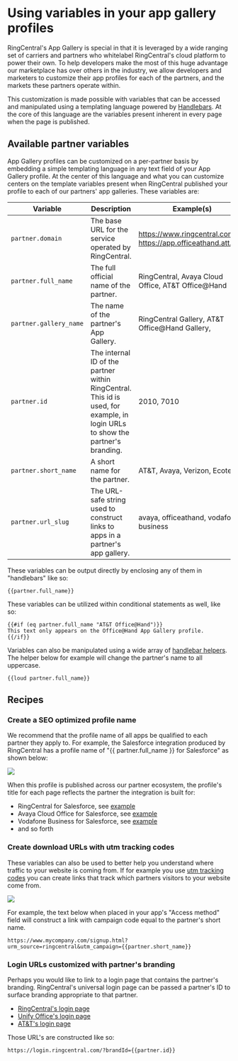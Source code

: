 # Using variables in your app gallery profiles

RingCentral's App Gallery is special in that it is leveraged by a wide ranging set of carriers and partners who whitelabel RingCentral's cloud platform to power their own. To help developers make the most of this huge advantage our marketplace has over others in the industry, we allow developers and marketers to customize their app profiles for each of the partners, and the markets these partners operate within. 

This customization is made possible with variables that can be accessed and manipulated using a templating language powered by [Handlebars](https://handlebarsjs.com/). At the core of this language are the variables present inherent in every page when the page is published. 

## Available partner variables

App Gallery profiles can be customized on a per-partner basis by embedding a simple templating language in any text field of your App Gallery profile. At the center of this language and what you can customize centers on the template variables present when RingCentral published your profile to each of our partners' app galleries. These variables are:

| Variable | Description | Example(s) |
|-|-|-|
| `partner.domain` | The base URL for the service operated by RingCentral. | https://www.ringcentral.com, https://app.officeathand.att.com |
| `partner.full_name` | The full official name of the partner. | RingCentral, Avaya Cloud Office, AT&T Office@Hand |
| `partner.gallery_name` | The name of the partner's App Gallery. | RingCentral Gallery, AT&T Office@Hand Gallery,  |
| `partner.id` | The internal ID of the partner within RingCentral. This id is used, for example, in login URLs to show the partner's branding. | 2010, 7010 |
| `partner.short_name` | A short name for the partner. | AT&T, Avaya, Verizon, Ecotel |
| `partner.url_slug` | The URL-safe string used to construct links to apps in a partner's app gallery. | avaya, officeathand, vodafone-business |

These variables can be output directly by enclosing any of them in "handlebars" like so:

    {{partner.full_name}}

These variables can be utilized within conditional statements as well, like so:

    {{#if (eq partner.full_name "AT&T Office@Hand")}}
    This text only appears on the Office@Hand App Gallery profile.
    {{/if}}

Variables can also be manipulated using a wide array of [handlebar helpers](). The helper below for example will change the partner's name to all uppercase. 

    {{loud partner.full_name}}

## Recipes

### Create a SEO optimized profile name

We recommend that the profile name of all apps be qualified to each partner they apply to. For example, the Salesforce integration produced by RingCentral has a profile name of "{{ partner.full_name }} for Salesforce" as shown below:

<img class="img-fluid" src="../variables-ex1.png" />

When this profile is published across our partner ecosystem, the profile's title for each page reflects the partner the integration is built for:

* RingCentral for Salesforce, see [example](https://www.ringcentral.com/apps/ringcentral-salesforce)
* Avaya Cloud Office for Salesforce, see [example](https://www.ringcentral.com/apps/avaya-cloud-office/avaya-cloud-office-for-salesforce)
* Vodafone Business for Salesforce, see [example](https://www.ringcentral.com/apps/vodafone-business/vodafone-business-for-salesforce)
* and so forth

### Create download URLs with utm tracking codes

These variables can also be used to better help you understand where traffic to your website is coming from. If for example you use [utm tracking codes](https://agencyanalytics.com/blog/utm-tracking) you can create links that track which partners visitors to your website come from. 

<img class="img-fluid" src="../variables-ex2.png" />

For example, the text below when placed in your app's "Access method" field will construct a link with campaign code equal to the partner's short name. 

    https://www.mycompany.com/signup.html?urm_source=ringcentral&utm_campaign={{partner.short_name}}

### Login URLs customized with partner's branding

Perhaps you would like to link to a login page that contains the partner's branding. RingCentral's universal login page can be passed a partner's ID to surface branding appropriate to that partner. 

* [RingCentral's login page](https://login.ringcentral.com/?brandId=1210)
* [Unify Office's login page](https://login.ringcentral.com/?brandId=2020)
* [AT&T's login page](https://login.ringcentral.com/?brandId=3420)

Those URL's are constructed like so:

    https://login.ringcentral.com/?brandId={{partner.id}}
